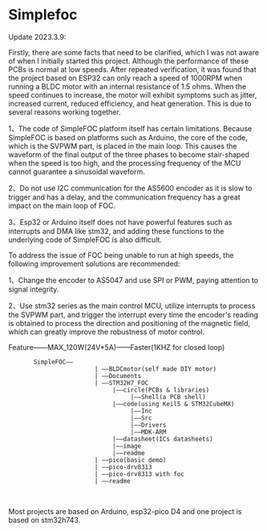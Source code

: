 # Simplefoc
Update 2023.3.9:

Firstly, there are some facts that need to be clarified, which I was not aware of when I initially started this project. Although the performance of these PCBs is normal at low speeds. After repeated verification, it was found that the project based on ESP32 can only reach a speed of 1000RPM when running a BLDC motor with an internal resistance of 1.5 ohms. When the speed continues to increase, the motor will exhibit symptoms such as jitter, increased current, reduced efficiency, and heat generation. This is due to several reasons working together.

1、The code of SimpleFOC platform itself has certain limitations. Because SimpleFOC is based on platforms such as Arduino, the core of the code, which is the SVPWM part, is placed in the main loop. This causes the waveform of the final output of the three phases to become stair-shaped when the speed is too high, and the processing frequency of the MCU cannot guarantee a sinusoidal waveform.

2、Do not use I2C communication for the AS5600 encoder as it is slow to trigger and has a delay, and the communication frequency has a great impact on the main loop of FOC.

3、Esp32 or Arduino itself does not have powerful features such as interrupts and DMA like stm32, and adding these functions to the underlying code of SimpleFOC is also difficult.

To address the issue of FOC being unable to run at high speeds, the following improvement solutions are recommended:

1、Change the encoder to AS5047 and use SPI or PWM, paying attention to signal integrity.

2、Use stm32 series as the main control MCU, utilize interrupts to process the SVPWM part, and trigger the interrupt every time the encoder's reading is obtained to process the direction and positioning of the magnetic field, which can greatly improve the robustness of motor control.




Feature——MAX_120W(24V*5A)——Faster(1KHZ for closed loop)

           SimpleFOC——
                            | ——BLDCmotor(self made DIY motor)
                            | ——Documents
                            | ——STM32H7_FOC
                                 |——circle(PCBs & libraries)
                            		  |——Shell(a PCB shell)
                                 |——code(using Keil5 & STM32CubeMX)
                            		  |——Inc
                            		  |——Src
                            		  |——Drivers
                            		  |——MDK-ARM
                                 |——datasheet(ICs datasheets)
                                 |——image
                                 |——readme
                            | ——pico(basic demo)                 
                            | ——pico-drv8313
                            | ——pico-drv8313 with foc
                            | ——readme


​                        


Most projects are based on Arduino, esp32-pico D4 and one project is based on stm32h743.


